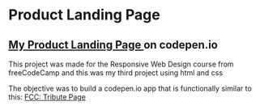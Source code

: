 # Product Landing Page

## <a href="https://codepen.io/saraiovieira/full/VwPbyRO"> My Product Landing Page </a> on codepen.io

This project was made for the Responsive Web Design course from freeCodeCamp and this was my third project using html and css

The objective was to build a codepen.io app that is functionally similar to this: [FCC: Tribute Page](https://codepen.io/freeCodeCamp/full/RKRbwL)
